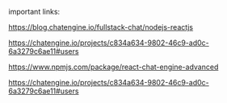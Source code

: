 important links:

https://blog.chatengine.io/fullstack-chat/nodejs-reactjs

https://chatengine.io/projects/c834a634-9802-46c9-ad0c-6a3279c6ae11#users

https://www.npmjs.com/package/react-chat-engine-advanced

https://chatengine.io/projects/c834a634-9802-46c9-ad0c-6a3279c6ae11#users